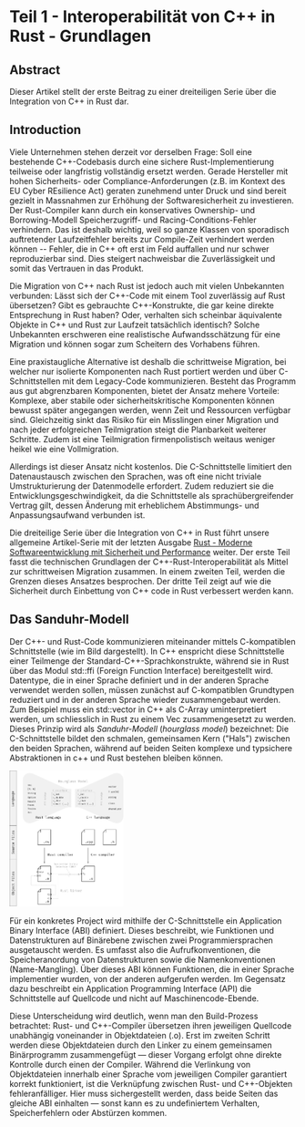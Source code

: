 # Teil 1 - Interoperabilität von C++ in Rust - Grundlagen

## Abstract

Dieser Artikel stellt der erste Beitrag zu einer dreiteiligen Serie über die Integration von C++ in Rust dar.


## Introduction

Viele Unternehmen stehen derzeit vor derselben Frage: Soll eine bestehende C++-Codebasis durch eine sichere Rust-Implementierung teilweise oder langfristig vollständig ersetzt werden.
Gerade Hersteller mit hohen Sicherheits- oder Compliance-Anforderungen (z.B. im Kontext des EU Cyber REsilience Act) geraten zunehmend unter Druck und sind bereit gezielt in Massnahmen zur Erhöhung der Softwaresicherheit zu investieren.
Der Rust-Compiler kann durch ein konservatives Ownership- und Borrowing-Modell Speicherzugriff- und Racing-Conditions-Fehler verhindern.
Das ist deshalb wichtig, weil so ganze Klassen von sporadisch auftretender Laufzeitfehler bereits zur Compile-Zeit verhindert werden können -- Fehler, die in C++ oft erst im Feld auffallen und nur schwer reproduzierbar sind.
Dies steigert nachweisbar die Zuverlässigkeit und somit das Vertrauen in das Produkt.

Die Migration von C++ nach Rust ist jedoch auch mit vielen Unbekannten verbunden:
Lässt sich der C++-Code mit einem Tool zuverlässig auf Rust übersetzen? 
Gibt es gebrauchte C++-Konstrukte, die gar keine direkte Entsprechung in Rust haben?
Oder, verhalten sich scheinbar äquivalente Objekte in C++ und Rust zur Laufzeit tatsächlich identisch?
Solche Unbekannten erschweren eine realistische Aufwandsschätzung für eine Migration und können sogar zum Scheitern des Vorhabens führen.

Eine praxistaugliche Alternative ist deshalb die schrittweise Migration, bei welcher nur isolierte Komponenten nach Rust portiert werden und über C-Schnittstellen mit dem Legacy-Code kommunizieren.
Besteht das Programm aus gut abgrenzbaren Komponenten, bietet der Ansatz mehere Vorteile:
Komplexe, aber stabile oder sicherheitskritische Komponenten können bewusst später angegangen werden, wenn Zeit und Ressourcen verfügbar sind.
Gleichzeitig sinkt das Risiko für ein Misslingen einer Migration und nach jeder erfolgreichen Teilmigration steigt die Planbarkeit weiterer Schritte.
Zudem ist eine Teilmigration firmenpolistisch weitaus weniger heikel wie eine Vollmigration.

Allerdings ist dieser Ansatz nicht kostenlos.
Die C-Schnittstelle limitiert den Datenaustausch zwischen den Sprachen, was oft eine nicht triviale Umstrukturierung der Datenmodelle erfordert.
Zudem reduziert sie die Entwicklungsgeschwindigkeit, da die Schnittstelle als sprachübergreifender Vertrag gilt, dessen Änderung mit erheblichem Abstimmungs- und Anpassungsaufwand verbunden ist.

Die dreiteilige Serie über die Integration von C++ in Rust führt unsere allgemeine Artikel-Serie mit der letzten Ausgabe [Rust - Moderne Softwareentwicklung mit Sicherheit und Performance](https://cudos.ch/de/news-insights/rust-moderne-softwareentwicklung-mit-sicherheit-und-performance/) weiter.
Der erste Teil fasst die technischen Grundlagen der C++-Rust-Interoperabilität als Mittel zur schrittweisen Migration zusammen.
In einem zweiten Teil, werden die Grenzen dieses Ansatzes besprochen.
Der dritte Teil zeigt auf wie die Sicherheit durch Einbettung von C++ code in Rust verbessert werden kann.

## Das Sanduhr-Modell

Der C++- und Rust-Code kommunizieren miteinander mittels C-kompatiblen Schnittstelle (wie im Bild dargestellt).
In C++ enspricht diese Schnittstelle einer Teilmenge der Standard-C++-Sprachkonstrukte, während sie in Rust über das Modul std::ffi (Foreign Function Interface) bereitgestellt wird.
Datentype, die in einer Sprache definiert und in der anderen Sprache verwendet werden sollen, müssen zunächst auf C-kompatiblen Grundtypen reduziert und in der anderen Sprache wieder zusammengebaut werden.
Zum Beispiel muss ein std::vector in C++ als C-Array uminterpretiert werden, um schliesslich in Rust zu einem Vec zusammengesetzt zu werden.
Dieses Prinzip wird als *Sanduhr-Modell* (*hourglass model*) bezeichnet:
Die C-Schnittstelle bildet den schmalen, gemeinsamen Kern ("Hals") zwischen den beiden Sprachen, während auf beiden Seiten komplexe und typsichere Abstraktionen in c++ und Rust bestehen bleiben können.

<img src="images/hourglass_model.png" alt="hourglass_model" width="200"/>

Für ein konkretes Project wird mithilfe der C-Schnittstelle ein Application Binary Interface (ABI) definiert.
Dieses beschreibt, wie Funktionen und Datenstrukturen auf Binärebene zwischen zwei Programmiersprachen ausgetauscht werden.
Es umfasst also die Aufrufkonventionen, die Speicheranordung von Datenstrukturen sowie die Namenkonventionen (Name-Mangling).
Über dieses ABI können Funktionen, die in einer Sprache implementier wurden, von der anderen aufgerufen werden.
Im Gegensatz dazu beschreibt ein Application Programming Interface (API) die Schnittstelle auf Quellcode und nicht auf Maschinencode-Ebende.

Diese Unterscheidung wird deutlich, wenn man den Build-Prozess betrachtet:
Rust- und C++-Compiler übersetzen ihren jeweiligen Quellcode unabhängig voneinander in Objektdateien (.o).
Erst im zweiten Schritt werden diese Objektdateien durch den Linker zu einem gemeinsamen Binärprogramm zusammengefügt — dieser Vorgang erfolgt ohne direkte Kontrolle durch einen der Compiler.
Während die Verlinkung von Objektdateien innerhalb einer Sprache vom jeweiligen Compiler garantiert korrekt funktioniert, ist die Verknüpfung zwischen Rust- und C++-Objekten fehleranfälliger.
Hier muss sichergestellt werden, dass beide Seiten das gleiche ABI einhalten — sonst kann es zu undefiniertem Verhalten, Speicherfehlern oder Abstürzen kommen.

